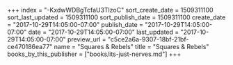 +++
index = "-KxdwWDBgTcfaU3TlzoC"
sort_create_date = 1509311100
sort_last_updated = 1509311100
sort_publish_date = 1509311100
create_date = "2017-10-29T14:05:00-07:00"
publish_date = "2017-10-29T14:05:00-07:00"
date = "2017-10-29T14:05:00-07:00"
last_updated = "2017-10-29T14:05:00-07:00"
preview_url = "c5ce2a6a-9307-18bf-21bf-ce470186ea77"
name = "Squares & Rebels"
title = "Squares & Rebels"
books_by_this_publisher = ["books/its-just-nerves.md"]
+++
